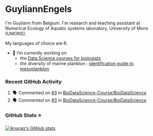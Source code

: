 <!--
**GuyliannEngels/GuyliannEngels** is a ✨ _special_ ✨ repository because its `README.md` (this file) appears on your GitHub profile.

Here are some ideas to get you started:

- 🔭 I’m currently working on ...
- 🌱 I’m currently learning ...
- 👯 I’m looking to collaborate on ...
- 🤔 I’m looking for help with ...
- 💬 Ask me about ...
- 📫 How to reach me: ...
- 😄 Pronouns: ...
- ⚡ Fun fact: ...
-->

# GuyliannEngels

I'm Guyliann from Belgium. I'm research and teaching assistant at Numerical Ecology of Aquatic systems laboratory, University of Mons (UMONS).

My languages of choice are R.

- 🔭 I’m currently working on
  - the [Data Science courses for biologists](https://github.com/BioDataScience-Course) 
  - the diversity of marine plankton : [identification guide to mesoplankton](https://econum.github.io/plankton_stdce_guide/)

### Recent GitHub Activity

<!--START_SECTION:activity-->
1. 🗣 Commented on [#3](https://github.com/BioDataScience-Course/BioDataScience/issues/3) in [BioDataScience-Course/BioDataScience](https://github.com/BioDataScience-Course/BioDataScience)
2. 🗣 Commented on [#3](https://github.com/BioDataScience-Course/BioDataScience/issues/3) in [BioDataScience-Course/BioDataScience](https://github.com/BioDataScience-Course/BioDataScience)
<!--END_SECTION:activity-->

### GitHub Stats ⭐ 

[![Anurag's GitHub stats](https://github-readme-stats.vercel.app/api?username=GuyliannEngels&show_icons=true&hide_border=false&title_color=3B1F94f&icon_color=FFE500&bg_color=09131B&text_color=ffffff&border_color=0c1a25)](https://github.com/anuraghazra/github-readme-stats)

